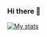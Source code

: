 ### Hi there 👋

<!--
**VanshAg283/VanshAg283** is a ✨ _special_ ✨ repository because its `README.md` (this file) appears on your GitHub profile.

Here are some ideas to get you started:

- 🔭 I’m currently working on ...
- 🌱 I’m currently learning ...
- 👯 I’m looking to collaborate on ...
- 🤔 I’m looking for help with ...
- 💬 Ask me about ...
- 📫 How to reach me: ...
- 😄 Pronouns: ...
- ⚡ Fun fact: ...
-->

[![My stats](https://github-readme-stats.vercel.app/api?username=vanshag283)](https://github.com/vanshag283/github-readme-stats)
